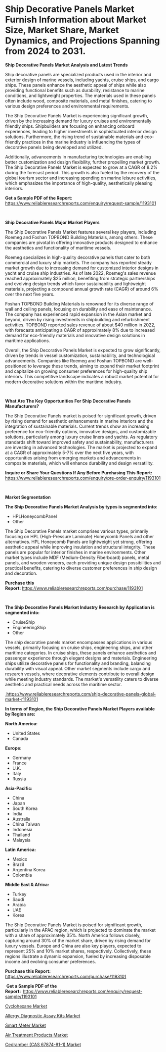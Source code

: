 <p><h1>Ship Decorative Panels Market Furnish Information about Market Size, Market Share, Market Dynamics, and Projections Spanning from 2024 to 2031.</h1></p><p><strong>Ship Decorative Panels Market Analysis and Latest Trends</strong></p>
<p><p>Ship decorative panels are specialized products used in the interior and exterior design of marine vessels, including yachts, cruise ships, and cargo ships. These panels enhance the aesthetic appeal of ships while also providing functional benefits such as durability, resistance to marine conditions, and lightweight properties. The materials used in these panels often include wood, composite materials, and metal finishes, catering to various design preferences and environmental requirements.</p><p>The Ship Decorative Panels Market is experiencing significant growth, driven by the increasing demand for luxury cruises and environmentally friendly ships. Shipbuilders are focusing on enhancing onboard experiences, leading to higher investments in sophisticated interior design solutions. Furthermore, the rising trend of sustainable materials and eco-friendly practices in the marine industry is influencing the types of decorative panels being developed and utilized.</p><p>Additionally, advancements in manufacturing technologies are enabling better customization and design flexibility, further propelling market growth. The Ship Decorative Panels Market is expected to grow at a CAGR of 8.2% during the forecast period. This growth is also fueled by the recovery of the global tourism sector and increasing spending on marine leisure activities, which emphasizes the importance of high-quality, aesthetically pleasing interiors.</p></p>
<p><strong>Get a Sample PDF of the Report:&nbsp;</strong> <a href="https://www.reliableresearchreports.com/enquiry/request-sample/1193101?utm_campaign=9&utm_medium=2&utm_source=Github&utm_content=ia&utm_term=16122024&utm_id=ship-decorative-panels">https://www.reliableresearchreports.com/enquiry/request-sample/1193101</a></p>
<p>&nbsp;</p>
<p><strong>Ship Decorative Panels Major Market Players</strong></p>
<p><p>The Ship Decorative Panels Market features several key players, including Roemeg and Foshan TOPBOND Building Materials, among others. These companies are pivotal in offering innovative products designed to enhance the aesthetics and functionality of maritime vessels.</p><p>Roemeg specializes in high-quality decorative panels that cater to both commercial and luxury ship markets. The company has reported steady market growth due to increasing demand for customized interior designs in yacht and cruise ship industries. As of late 2022, Roemeg's sales revenue reached approximately $25 million, benefiting from strategic partnerships and evolving design trends which favor sustainability and lightweight materials, projecting a compound annual growth rate (CAGR) of around 6% over the next five years.</p><p>Foshan TOPBOND Building Materials is renowned for its diverse range of wall and ceiling panels, focusing on durability and ease of maintenance. The company has experienced rapid expansion in the Asian market and beyond, driven by rising investments in shipbuilding and refurbishment activities. TOPBOND reported sales revenue of about $40 million in 2022, with forecasts anticipating a CAGR of approximately 8% due to increased demand for eco-friendly materials and innovative design solutions in maritime applications.</p><p>Overall, the Ship Decorative Panels Market is expected to grow significantly, driven by trends in vessel customization, sustainability, and technological advancements. Companies like Roemeg and Foshan TOPBOND are well-positioned to leverage these trends, aiming to expand their market footprint and capitalize on growing consumer preferences for high-quality ship interiors. This competitive landscape indicates a robust market potential for modern decorative solutions within the maritime industry.</p></p>
<p>&nbsp;</p>
<p><strong>What Are The Key Opportunities For Ship Decorative Panels Manufacturers?</strong></p>
<p><p>The Ship Decorative Panels market is poised for significant growth, driven by rising demand for aesthetic enhancements in marine interiors and the integration of sustainable materials. Current trends show an increasing preference for eco-friendly options, innovative designs, and customizable solutions, particularly among luxury cruise liners and yachts. As regulatory standards shift toward improved safety and sustainability, manufacturers are investing in advanced technologies. The market is projected to expand at a CAGR of approximately 5-7% over the next five years, with opportunities arising from emerging markets and advancements in composite materials, which will enhance durability and design versatility.</p></p>
<p><strong>Inquire or Share Your Questions If Any Before Purchasing This Report:</strong> <a href="https://www.reliableresearchreports.com/enquiry/pre-order-enquiry/1193101?utm_campaign=9&utm_medium=2&utm_source=Github&utm_content=ia&utm_term=16122024&utm_id=ship-decorative-panels">https://www.reliableresearchreports.com/enquiry/pre-order-enquiry/1193101</a></p>
<p>&nbsp;</p>
<p><strong>Market Segmentation</strong></p>
<p><strong>The Ship Decorative Panels Market Analysis by types is segmented into:</strong></p>
<p><ul><li>HPLHoneycombPanel</li><li>Other</li></ul></p>
<p><p>The Ship Decorative Panels market comprises various types, primarily focusing on HPL (High-Pressure Laminate) Honeycomb Panels and other alternatives. HPL Honeycomb Panels are lightweight yet strong, offering aesthetic appeal while improving insulation and structural integrity. These panels are popular for interior finishes in marine environments. Other market types include MDF (Medium-Density Fiberboard) panels, metal panels, and wooden veneers, each providing unique design possibilities and practical benefits, catering to diverse customer preferences in ship design and decoration.</p></p>
<p><strong>Purchase this Report:&nbsp;</strong><a href="https://www.reliableresearchreports.com/purchase/1193101?utm_campaign=9&utm_medium=2&utm_source=Github&utm_content=ia&utm_term=16122024&utm_id=ship-decorative-panels">https://www.reliableresearchreports.com/purchase/1193101</a></p>
<p>&nbsp;</p>
<p><strong>The Ship Decorative Panels Market Industry Research by Application is segmented into:</strong></p>
<p><ul><li>CruiseShip</li><li>EngineeringShip</li><li>Other</li></ul></p>
<p><p>The ship decorative panels market encompasses applications in various vessels, primarily focusing on cruise ships, engineering ships, and other maritime categories. In cruise ships, these panels enhance aesthetics and passenger experience through elegant designs and materials. Engineering ships utilize decorative panels for functionality and branding, balancing durability with visual appeal. Other market segments include cargo and research vessels, where decorative elements contribute to overall design while meeting industry standards. The market's versatility caters to diverse aesthetic and practical needs across the maritime sector.</p></p>
<p><a href="https://www.reliableresearchreports.com/ship-decorative-panels-global-market-r1193101?utm_campaign=9&utm_medium=2&utm_source=Github&utm_content=ia&utm_term=16122024&utm_id=ship-decorative-panels">&nbsp;https://www.reliableresearchreports.com/ship-decorative-panels-global-market-r1193101</a></p>
<p><strong>In terms of Region, the Ship Decorative Panels Market Players available by Region are:</strong></p>
<p>
    <p> <strong> North America: </strong>
        <ul>
            <li>United States</li>
            <li>Canada</li>
        </ul>
        </p> 
    <p> <strong> Europe: </strong>
        <ul>
            <li>Germany</li>
            <li>France</li>
            <li>U.K.</li>
            <li>Italy</li>
            <li>Russia</li>
        </ul>
        </p> 
    <p> <strong> Asia-Pacific: </strong>
        <ul>
            <li>China</li>
            <li>Japan</li>
            <li>South Korea</li>
            <li>India</li>
            <li>Australia</li>
            <li>China Taiwan</li>
            <li>Indonesia</li>
            <li>Thailand</li>
            <li>Malaysia</li>
        </ul>
        </p> 
    <p> <strong> Latin America: </strong>
        <ul>
            <li>Mexico</li>
            <li>Brazil</li>
            <li>Argentina Korea</li>
            <li>Colombia</li>
        </ul>
        </p> 
    <p> <strong> Middle East & Africa: </strong>
        <ul>
            <li>Turkey</li>
            <li>Saudi</li>
            <li>Arabia</li>
            <li>UAE</li>
            <li>Korea</li>
        </ul>
    </p>
    </p>
<p><p>The Ship Decorative Panels Market is poised for significant growth, particularly in the APAC region, which is projected to dominate the market with a share of approximately 35%. North America follows closely, capturing around 30% of the market share, driven by rising demand for luxury vessels. Europe and China are also key players, expected to represent 25% and 10% market shares, respectively. Collectively, these regions illustrate a dynamic expansion, fueled by increasing disposable income and evolving consumer preferences.</p></p>
<p><strong>Purchase this Report: </strong><a href="https://www.reliableresearchreports.com/purchase/1193101?utm_campaign=9&utm_medium=2&utm_source=Github&utm_content=ia&utm_term=16122024&utm_id=ship-decorative-panels">https://www.reliableresearchreports.com/purchase/1193101</a></p>
<p>&nbsp;<strong>Get a Sample PDF of the Report:&nbsp;&nbsp;</strong><a href="https://www.reliableresearchreports.com/enquiry/request-sample/1193101?utm_campaign=9&utm_medium=2&utm_source=Github&utm_content=ia&utm_term=16122024&utm_id=ship-decorative-panels">https://www.reliableresearchreports.com/enquiry/request-sample/1193101</a></p>
<p><strong></strong></p>
<p><p><a href="https://www.linkedin.com/pulse/report-offers-thorough-study-cyclohexane-market-cagr-142-covering-w5q4e?utm_campaign=9&utm_medium=2&utm_source=Github&utm_content=ia&utm_term=16122024&utm_id=ship-decorative-panels">Cyclohexane Market</a></p><p><a href="https://github.com/marloy8/Market-Research-Report-List-6/blob/main/allergy-diagnostic-assay-kits-market.md?utm_campaign=9&utm_medium=2&utm_source=Github&utm_content=ia&utm_term=16122024&utm_id=ship-decorative-panels">Allergy Diagnostic Assay Kits Market</a></p><p><a href="https://www.linkedin.com/pulse/key-drivers-smart-meter-market-trends-future-outlook-2024-2031-hfdme?utm_campaign=9&utm_medium=2&utm_source=Github&utm_content=ia&utm_term=16122024&utm_id=ship-decorative-panels">Smart Meter Market</a></p><p><a href="https://www.linkedin.com/pulse/air-treatment-products-market-analysis-report-2024-2031-2q6ye?utm_campaign=9&utm_medium=2&utm_source=Github&utm_content=ia&utm_term=16122024&utm_id=ship-decorative-panels">Air Treatment Products Market</a></p><p><a href="https://github.com/hgf64gh/Market-Research-Report-List-1/blob/main/cedramber-cas-67874-81-1-market.md?utm_campaign=9&utm_medium=2&utm_source=Github&utm_content=ia&utm_term=16122024&utm_id=ship-decorative-panels">Cedramber (CAS 67874-81-1) Market</a></p></p>